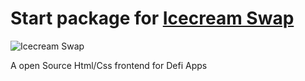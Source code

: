 # Start package for [Icecream Swap](https://icecreamswap.finance/)


![Icecream Swap](https://gelatocoin.github.io/images/LogoIcecreamSwapSquare.svg)

A open Source Html/Css frontend for Defi Apps
